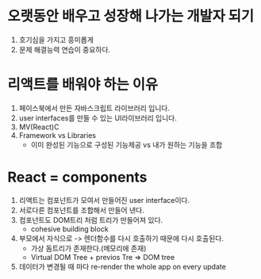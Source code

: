 # 오랫동안 배우고 성장해 나가는 개발자 되기

1. 호기심을 가지고 흥미롭게
2. 문제 해결능력 연습이 중요하다.

# 리액트를 배워야 하는 이유

1. 페이스북에서 만든 자바스크립트 라이브러리 입니다.
2. user interfaces를 만들 수 있는 UI라이브러리 입니다.
3. MV(React)C
4. Framework vs Libraries
   - 이미 완성된 기능으로 구성된 기능제공 vs 내가 원하는 기능을 조합

# React = components

1. 리액트는 컴포넌트가 모여서 만들어진 user interface이다.
2. 서로다른 컴포넌트를 조합해서 만들어 낸다.
3. 컴포넌트도 DOM트리 처럼 트리가 만들어져 있다.
   - cohesive building block
4. 부모에서 자식으로 -> 렌더함수를 다시 호출하기 때문에 다시 호출된다.
   - 가상 돔트리가 존재한다.(메모리에 존재)
   - Virtual DOM Tree + previos Tre => DOM tree
5. 데이터가 변경될 때 마다 re-render the whole app on every update

